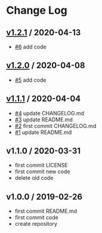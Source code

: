 # Change Log

## [v1.2.1](https://github.com/KoyanagiHitoshi/AtCoder/releases/tag/v1.2.1) / 2020-04-13

* [#6](https://github.com/KoyanagiHitoshi/AtCoder/pull/6) add code

## [v1.2.0](https://github.com/KoyanagiHitoshi/AtCoder/releases/tag/v1.2.0) / 2020-04-08

* [#5](https://github.com/KoyanagiHitoshi/AtCoder/pull/5) add code

## [v1.1.1](https://github.com/KoyanagiHitoshi/AtCoder/releases/tag/v1.1.1) / 2020-04-04

* [#4](https://github.com/KoyanagiHitoshi/AtCoder/pull/4) update CHANGELOG.md
* [#3](https://github.com/KoyanagiHitoshi/AtCoder/pull/3) update README.md
* [#2](https://github.com/KoyanagiHitoshi/AtCoder/pull/2) first commit CHANGELOG.md
* [#1](https://github.com/KoyanagiHitoshi/AtCoder/pull/1) update README.md

## v1.1.0 / 2020-03-31

* first commit LICENSE
* first commit new code
* delete old code

## v1.0.0 / 2019-02-26

* first commit README.md
* first commit code
* create repository
